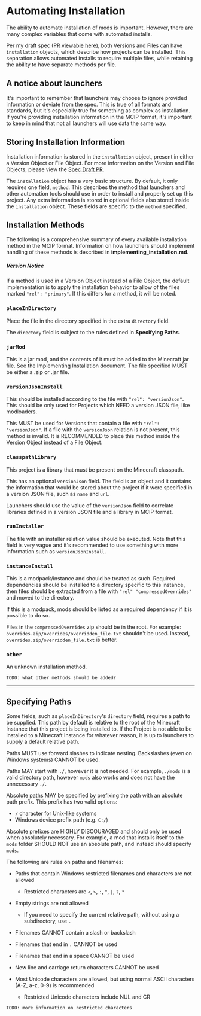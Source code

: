 # Automating Installation

The ability to automate installation of mods is important. However, there are many complex variables that come with automated installs.

Per my draft spec ([PR viewable here](https://github.com/mc-cip/spec/pull/6)), both Versions and Files can have `installation` objects, which describe how projects can be installed. This separation allows automated installs to require multiple files, while retaining the ability to have separate methods per file.

## A notice about launchers

It's important to remember that launchers may choose to ignore provided information or deviate from the spec. This is true of all formats and standards, but it's especially true for something as complex as installation. If you're providing installation information in the MCIP format, it's important to keep in mind that not all launchers will use data the same way.

## Storing Installation Information

Installation information is stored in the `installation` object, present in either a Version Object or File Object. For more information on the Version and File Objects, please view the [Spec Draft PR](https://github.com/mc-cip/spec/pull/6).

The `installation` object has a very basic structure. By default, it only requires one field, `method`. This describes the method that launchers and other automation tools should use in order to install and properly set up this project. Any extra information is stored in optional fields also stored inside the `installation` object. These fields are specific to the `method` specified.

## Installation Methods

The following is a comprehensive summary of every available installation method in the MCIP format. Information on how launchers should implement handling of these methods is described in **implementing_installation.md**.

##### Version Notice

If a method is used in a Version Object instead of a File Object, the default implementation is to apply the installation behavior to allow of the files marked `"rel": "primary"`. If this differs for a method, it will be noted.

### `placeInDirectory`

Place the file in the directory specified in the extra `directory` field.

The `directory` field is subject to the rules defined in **Specifying Paths**.

### `jarMod`

This is a jar mod, and the contents of it must be added to the Minecraft jar file. See the Implementing Installation document. The file specified MUST be either a .zip or .jar file.

### `versionJsonInstall`

This should be installed according to the file with `"rel": "versionJson"`. This should be only used for Projects which NEED a version JSON file, like modloaders.

This MUST be used for Versions that contain a file with `"rel": "versionJson"`. If a file with the `versionJson` relation is not present, this method is invalid. It is RECOMMENDED to place this method inside the Version Object instead of a File Object.

### `classpathLibrary`

This project is a library that must be present on the Minecraft classpath.

This has an optional `versionJson` field. The field is an object and it contains the information that would be stored about the project if it were specified in a version JSON file, such as `name` and `url`.

Launchers should use the value of the `versionJson` field to correlate libraries defined in a version JSON file and a library in MCIP format.

### `runInstaller`

The file with an installer relation value should be executed. Note that this field is very vague and it's recommended to use something with more information such as `versionJsonInstall`.

### `instanceInstall`

This is a modpack/instance and should be treated as such. Required dependencies should be installed to a directory specific to this instance, then files should be extracted from a file with `"rel" "compressedOverrides"` and moved to the directory.

If this is a modpack, mods should be listed as a required dependency if it is possible to do so.

Files in the `compressedOverrides` zip should be in the root. For example:
`overrides.zip/overrides/overridden_file.txt` shouldn't be used. Instead, `overrides.zip/overridden_file.txt` is better.

### `other`

An unknown installation method.

`TODO: what other methods should be added?`

---

## Specifying Paths

Some fields, such as `placeInDirectory`'s `directory` field, requires a path to be supplied. This path by default is relative to the root of the Minecraft Instance that this project is being installed to. If the Project is not able to be installed to a Minecraft Instance for whatever reason, it is up to launchers to supply a default relative path.

Paths MUST use forward slashes to indicate nesting. Backslashes (even on Windows systems) CANNOT be used.

Paths MAY start with `./`, however it is not needed. For example, `./mods` is a valid directory path, however `mods` also works and does not have the unnecessary `./`.

Absolute paths MAY be specified by prefixing the path with an absolute path prefix. This prefix has two valid options:

- `/` character for Unix-like systems
- Windows device prefix path (e.g. `C:/`)

Absolute prefixes are HIGHLY DISCOURAGED and should only be used when absolutely necessary. For example, a mod that installs itself to the `mods` folder SHOULD NOT use an absolute path, and instead should specify `mods`.

The following are rules on paths and filenames:

- Paths that contain Windows restricted filenames and characters are not allowed
  - Restricted characters are `<`, `>`, `:`, `"`, `|`, `?`, `*`
- Empty strings are not allowed
  - If you need to specify the current relative path, without using a subdirectory, use `.`
- Filenames CANNOT contain a slash or backslash
- Filenames that end in `.` CANNOT be used
- Filenames that end in a space CANNOT be used
- New line and carriage return characters CANNOT be used
- Most Unicode characters are allowed, but using normal ASCII characters (A-Z, a-z, 0-9) is recommended

  - Restricted Unicode characters include NUL and CR

`TODO: more information on restricted characters`
